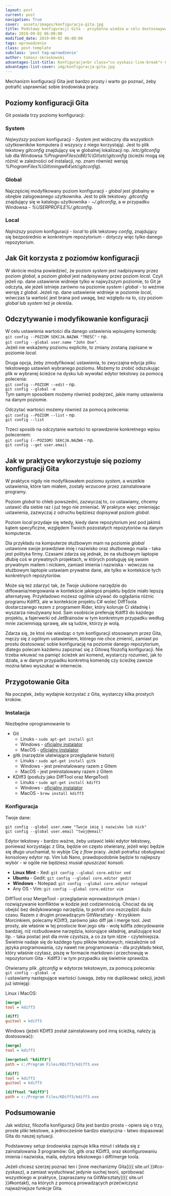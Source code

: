 ```yaml
---
layout: post
current: post
navigation: True
cover:  assets/images/konfiguracja-gita.jpg
title: Podstawy konfiguracji Gita - przydatna wiedza w celu dostosowywania środowisk
date: 2019-09-02 06:00:00
modified_date: 2019-09-02 06:00:00
tags: wprowadzenie
class: post-template
subclass: 'post tag-wprowdzenie'
author: tomasz-skraskowski
advantages-list-title: Konfiguracja<br class="co-zyskasz-line-break"> Gita
advantages-list-cover: img/konfiguracja-gita.jpg
---
```


Mechanizm konfiguracji Gita jest bardzo prosty i warto go poznać, żeby potrafić usprawniać sobie środowiska pracy.

## Poziomy konfiguracji Gita
Git posiada trzy poziomy konfiguracji:

### System
_Najwyższy_ poziom konfiguracji - _System_ jest widoczny dla wszystkich użytkowników komputera (i wszyscy z niego korzystają).
Jest to plik tekstowy _gitconfig_ znajdujący się w globalnej lokalizacji np. _/etc/gitconfig_ lub dla Windowsa _%ProgramFiles(x86)%\Git\etc\gitconfig_ (ścieżki mogą się różnić w zależności od instalacji, np. znam również wersję _%ProgramFiles%\Git\mingw64\etc\gitconfig_).

### Global
Najczęściej modyfikowany poziom konfiguracji - _global_ jest globalny w obrębie zalogowanego użytkownika.
Jest to plik tekstowy _.gitconfig_ znajdujący się w katalogu użytkownika - _~/.gitconfig_, a w przypadku Windowsa - _%USERPROFILE%/.gitconfig_.

### Local
_Najniższy_ poziom konfiguracji - _local_ to plik tekstowy _config_, znajdujący się bezpośrednio w konkretnym repozytorium - dotyczy więc tylko danego repozytorium.

## Jak Git korzysta z poziomów konfiguracji
W skrócie można powiedzieć, że poziom _system_ jest nadpisywany przez poziom _global_, a poziom _global_ jest nadpisywany przez poziom _local_.
Czyli jeżeli np. dane ustawienie widnieje tylko w najwyższym poziomie, to Git je odczyta, ale jeżeli istnieje zarówno na poziomie _system_ i _global_ - to weźmie wersję z _global_.
Jeżeli np. dane ustawienie widnieje w poziomie _local_, wówczas ta wartość jest brana pod uwagę, bez względu na to, czy poziom _global_ lub _system_ też je określa.

## Odczytywanie i modyfikowanie konfiguracji
W celu ustawienia wartości dla danego ustawienia wpisujemy komendę:  
`git config --POZIOM SEKCJA.NAZWA "TREŚĆ"` - np.  
`git config --global user.name "John Doe"`.  
Jeżeli nie wskażemy poziomu explicite, to zmiany zostaną zapisane w poziomie _local_.

Druga opcja, żeby zmodyfikować ustawienia, to zwyczajna edycja pliku tekstowego ustawień wybranego poziomu.
Możemy to zrobić odszukując plik w wybranej ścieżce na dysku lub wywołać edytor tekstowy za pomocą polecenia:  
`git config --POZIOM --edit` - np.  
`git config --global -e`  
Tym samym sposobem możemy również podejrzeć, jakie mamy ustawienia na danym poziomie.

Odczytać wartości możemy również za pomocą polecenia:  
`git config --POZIOM --list` - np.  
`git config --list`

Trzeci sposób na odczytanie wartości to sprawdzenie konkretnego wpisu poleceniem:  
`git config (--POZIOM) SEKCJA.NAZWA` - np.  
`git config --get user.email`

## Jak w praktyce wykorzystuje się poziomy konfiguracji Gita
W praktyce nigdy nie modyfikowałem poziomu _system_, a wszelkie ustawienia, które tam miałem, zostały wrzucone przez zainstalowane programy.

Poziom _global_ to chleb powszedni, zazwyczaj to, co ustawiamy, chcemy ustawić dla siebie raz i już tego nie zmieniać.
W praktyce więc zmieniając ustawienia, zazwyczaj z odruchu będziesz dopisywał poziom _global_.

Poziom _local_ przydaje się wtedy, kiedy dane repozytorium jest pod jakimś kątem specyficzne, względem Twoich pozostałych repozytoriów na danym komputerze.

Dla przykładu na komputerze służbowym mam na poziomie _global_ ustawione swoje prawdziwe imię i nazwisko oraz służbowego maila - taka jest polityka firmy.
Czasami zdarza się jednak, że na służbowym laptopie dłubię coś w prywatnych projektach, w których posługuję się swoim prywatnym mailem i nickiem, zamiast imienia i nazwiska - wówczas na służbowym laptopie ustawiam prywatne dane, ale tylko w kontekście tych konkretnych repozytoriów.

Może się też zdarzyć tak, że Twoje ulubione narzędzie do diffowania/mergowania w kontekście jakiegoś projektu będzie miało lepszą alternatywę.
Przykładowo możesz ogólnie używać do oglądania różnic programu Kdiff3, ale w kontekście projektu C# woleć DiffToola dostarczanego rezem z programem Rider, który koloruje Ci składnię i wyszarza nieużywany kod.
Sam osobiście preferuję Kdiff3 do każdego projektu, a fajerwerki od JetBrainsów w tym konkretnym przypadku według mnie zaciemniają sprawę, ale są ludzie, którzy je wolą.

Zdarza się, że ktoś nie wiedząc o tym konfiguracji stosowanym przez Gita, męczy się z ogólnym ustawieniem, którego nie chce zmienić, zamiast po prostu dostosować sobie konfigurację na poziomie danego repozytorium, dlatego polecam każdemu zapoznać się z Gitową filozofią konfiguracji.
Nie trzeba wkuwać na pamięć ścieżek ani komend, wystarczy rozumieć, jak to działa, a w danym przypadku konkretną komendę czy ścieżkę zawsze można łatwo wyszukać w internecie.

## Przygotowanie Gita
Na początek, żeby wydajnie korzystać z Gita, wystarczy kilka prostych kroków.

### Instalacja
Niezbędne oprogramowanie to
- Git
  - Linuks - `sudo apt-get install git`
  - Windows - <a href="https://git-scm.com/download/win" target="_blank">oficjalny instalator</a>
  - MacOS - <a href="https://git-scm.com/download/mac" target="_blank">oficjalny instalator</a>
- gitk (narzędzie ułatwiające przeglądanie historii)
  - Linuks - `sudo apt-get install gitk`
  - Windows - jest preinstalowany razem z Gitem
  - MacOS - jest preinstalowany razem z Gitem
- KDiff3 (posłuży jako DiffTool oraz MergeTool) 
  - Linuks - `sudo apt-get install kdiff3`
  - Windows - <a href="https://sourceforge.net/projects/kdiff3/" target="_blank">oficjalny instalator</a>
  - MacOS - `brew install kdiff3`

### Konfiguracja
Twoje dane:
```
git config --global user.name "Twoje imię i nazwisko lub nick"
git config --global user.email "twoj@email"
```
Edytor tekstowy - bardzo ważne, żeby ustawić lekki edytor tekstowy, ponieważ korzystając z Gita, będzie on często otwierany, jeżeli więc będzie się długo uruchamiał, to wybije Cię z _flow_  pracy.
Jeżeli potrafisz obsługiwać konsolowy edytor np. Vim lub Nano, prawdopodobnie będzie to najlepszy wybór - w ogóle nie będziesz musiał _opuszczać_ konsoli:
- **Linux Mint** - Xed: `git config --global core.editor xed`
- **Ubuntu** - Gedit: `git config --global core.editor gedit`
- **Windows** - Notepad: `git config --global core.editor notepad`
- Any OS - Vim: `git config --global core.editor vim`

DiffTool oraz MergeTool - przeglądanie wprowadzonych zmian i rozwiązywanie konfliktów w kodzie jest codziennością.
Chociaż da się obejść bez dedykowanego narzędzia, to potrafi ono oszczędzić dużo czasu. Razem z drugim prowadzącym GitWarsztaty - Krzyśkiem Morcinkiem, polecamy KDiff3, zarówno jako diff jak i merge tool.
Jest prosty, ale właśnie w tej prostocie tkwi jego siła - wolę kdiffa zdecydowanie bardziej, niż rozbudowane narzędzia, kolorujące składnię, analizujące kod itp. - taka postać jest dla mnie czystsza, a co za tym idzie - czytelniejsza.
Świetnie nadaje się do każdego typu plików tekstowych, niezależnie od języka programowania, czy nawet nie programowania - dla przykładu tekst, który właśnie czytasz, piszę w formacie markdown i przechowuję w repozytorium Gita - Kdiff3 i w tym przypadku się świetnie sprawdza.

Otwieramy plik _.gitconfig_ w edytorze tekstowym, za pomocą polecenia:  
`git config --global -e`  
i ustawiamy następujące wartości (uwaga, żeby nie duplikować sekcji, jeżeli już istnieją):

Linux i MacOS:
``` ini
[merge]
tool = kdiff3

[diff]
guitool = kdiff3
```

Windows (jeżeli KDiff3 został zainstalowany pod inną ścieżką, należy ją dostosować):
``` ini
[merge]
tool = kdiff3

[mergetool "kdiff3"]
path = c:/Program Files/KDiff3/kdiff3.exe

[diff]
tool = kdiff3
guitool = kdiff3

[difftool "kdiff3"]
path = c:/Program Files/KDiff3/kdiff3.exe
```

## Podsumowanie
Jak widzisz, filozofia konfiguracji Gita jest bardzo prosta - opiera się o trzy, proste pliki tekstowe, a jednocześnie bardzo elastyczna - łatwo dopasować Gita do naszej sytuacji.

Podstawowy setup środowiska zajmuje kilka minut i składa się z zainstalowania 3 programów: Git, gitk oraz KDiff3, oraz skonfigurowaniu imienia i nazwiska, maila, edytora tekstowego i diff/merge toola.

Jeżeli chcesz szerzej poznać ten i [inne mechanizmy Gita]({{ site.url }}#co-zyskasz), a zamiast wysłuchiwać jedynie suchej teorii, spróbować wszystkiego w praktyce, [zapraszamy na GitWarsztaty]({{ site.url }}#kontakt), na których z pomocą prowadzących przećwiczysz najważniejsze funkcje Gita.
